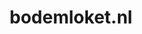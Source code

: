 ---
layout: post
title:  "bodemloket.nl"
internal_url:  "/data/bodemloket.nl.html"
categories: dutchgov
---